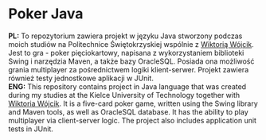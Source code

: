 # Poker Java
<b>PL:</b> To repozytorium zawiera projekt w języku Java stworzony podczas moich studiów na Politechnice Świętokrzyskiej wspólnie z <a href="https://github.com/Kulencjusz">Wiktorią Wójcik</a>. Jest to gra - poker pięciokartowy, napisana z wykorzystaniem biblioteki Swing i narzędzia Maven, a także bazy OracleSQL. Posiada ona możliwość grania multiplayer za pośrednictwem logiki klient-serwer. Projekt zawiera również testy jednostkowe aplikacji w JUnit.<br/> 
<b>ENG:</b> This repository contains project in Java language that was created during my studies at the Kielce University of Technology together with <a href="https://github.com/Kulencjusz">Wiktoria Wójcik</a>. It is a five-card poker game, written using the Swing library and Maven tools, as well as OracleSQL database. It has the ability to play multiplayer via client-server logic. The project also includes application unit tests in JUnit.<br/>
